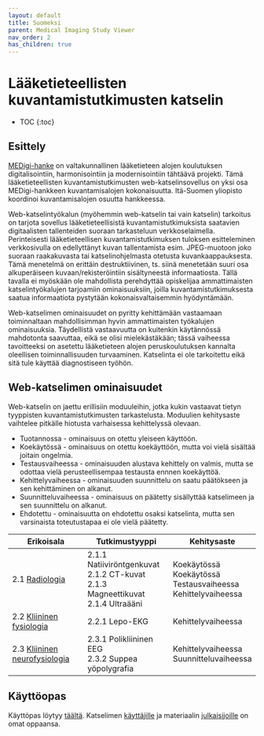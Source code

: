 ```yaml
---
layout: default
title: Suomeksi
parent: Medical Imaging Study Viewer
nav_order: 2
has_children: true
---
```


<h1>Lääketieteellisten kuvantamistutkimusten katselin</h1>

* TOC
{:toc}

## Esittely

[MEDigi-hanke](https://www.medigi.fi/) on valtakunnallinen lääketieteen alojen koulutuksen digitalisointiin, harmonisointiin ja modernisointiin tähtäävä projekti. Tämä lääketieteellisten kuvantamistutkimusten web-katselinsovellus on yksi osa MEDigi-hankkeen kuvantamisalojen kokonaisuutta. Itä-Suomen yliopisto koordinoi kuvantamisalojen osuutta hankkeessa.

Web-katselintyökalun (myöhemmin web-katselin tai vain katselin) tarkoitus on tarjota sovellus lääketieteellisistä kuvantamistutkimuksista saatavien digitaalisten tallenteiden suoraan tarkasteluun verkkoselaimella. Perinteisesti lääketieteellisen kuvantamistutkimuksen tuloksen esitteleminen verkkosivulla on edellyttänyt kuvan tallentamista esim. JPEG-muotoon joko suoraan raakakuvasta tai katselinohjelmasta otetusta kuvankaappauksesta. Tämä menetelmä on erittäin destruktiivinen, ts. siinä menetetään suuri osa alkuperäiseen kuvaan/rekisteröintiin sisältyneestä informaatiosta. Tällä tavalla ei myöskään ole mahdollista perehdyttää opiskelijaa ammattimaisten katselintyökalujen tarjoamiin ominaisuuksiin, joilla kuvantamistutkimuksesta saatua informaatiota pystytään kokonaisvaltaisemmin hyödyntämään.

Web-katselimen ominaisuudet on pyritty kehittämään vastaamaan toiminnaltaan mahdollisimman hyvin ammattimaisten työkalujen ominaisuuksia. Täydellistä vastaavuutta on kuitenkin käytännössä mahdotonta saavuttaa, eikä se olisi mielekästäkään; tässä vaiheessa tavoitteeksi on asetettu lääketieteen alojen peruskoulutuksen kannalta oleellisen toiminnallisuuden turvaaminen. Katselinta ei ole tarkoitettu eikä sitä tule käyttää diagnostiseen työhön.

## Web-katselimen ominaisuudet

Web-katselin on jaettu erillisiin moduuleihin, jotka kukin vastaavat tietyn tyyppisten kuvantamistutkimusten tarkastelusta. Moduulien kehitysaste vaihtelee pitkälle hiotusta varhaisessa kehittelyssä olevaan.
* Tuotannossa - ominaisuus on otettu yleiseen käyttöön.
* Koekäytössä - ominaisuus on otettu koekäyttöön, mutta voi vielä sisältää joitain ongelmia.
* Testausvaiheessa - ominaisuuden alustava kehittely on valmis, mutta se odottaa vielä perusteellisempaa testausta ennnen koekäyttöä.
* Kehittelyvaiheessa - ominaisuuden suunnittelu on saatu päätökseen ja sen kehittäminen on alkanut.
* Suunnitteluvaiheessa - ominaisuus on päätetty sisällyttää katselimeen ja sen suunnittelu on alkanut.
* Ehdotettu - ominaisuutta on ehdotettu osaksi katselinta, mutta sen varsinaista toteutustapaa ei ole vielä päätetty.

| Erikoisala | Tutkimustyyppi | Kehitysaste |
| ---------- | -------------- | ----------- |
| 2.1 [Radiologia](radiologia/) |  2.1.1 Natiiviröntgenkuvat <br /> 2.1.2 CT-kuvat <br /> 2.1.3 Magneettikuvat <br /> 2.1.4 Ultraääni | Koekäytössä <br /> Koekäytössä <br /> Testausvaiheessa <br /> Kehittelyvaiheessa |
| 2.2 [Kliininen fysiologia](kliininen-fysiologia/) |  2.2.1 Lepo-EKG | Kehittelyvaiheessa |
| 2.3 [Kliininen neurofysiologia](kliininen-neurofysiologia/) |  2.3.1 Polikliininen EEG <br /> 2.3.2 Suppea yöpolygrafia | Kehittelyvaiheessa <br /> Suunnitteluvaiheessa |

## Käyttöopas

Käyttöpas löytyy [täältä](käyttöopas/). Katselimen [käyttäjille](käyttöopas/käyttäjän-opas) ja materiaalin [julkaisijoille](käyttöopas/julkaisijan-opas/) on omat oppaansa.
